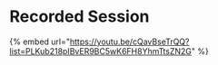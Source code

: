 # Recorded Session

{% embed url="https://youtu.be/cQavBseTrQQ?list=PLKub218pIBvER9BC5wK6FH8YhmTtsZN2G" %}
